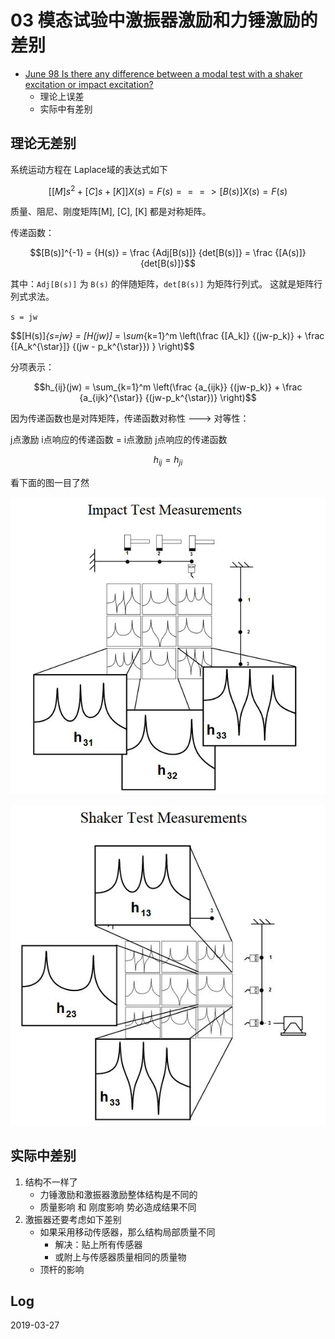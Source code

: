 # 03 模态试验中激振器激励和力锤激励的差别

- [June 98 Is there any difference between a modal test with a shaker excitation or impact excitation? ](https://www.uml.edu/docs/jun98_tcm18-189814.pdf)
    - 理论上误差
    - 实际中有差别

## 理论无差别

系统运动方程在 Laplace域的表达式如下

$$\left[[M]s^2 + [C]s + [K]\right]{X(s)} = {F(s)} 
===> 
[B(s)]{X(s)} = {F(s)}$$

质量、阻尼、刚度矩阵[M], [C], [K] 都是对称矩阵。

传递函数：

$$[B(s)]^{-1} = {H(s)} = \frac {Adj[B(s)]} {det[B(s)]} = \frac {[A(s)]} {det[B(s)]}$$

其中：`Adj[B(s)]` 为 `B(s)` 的伴随矩阵，`det[B(s)]` 为矩阵行列式。 这就是矩阵行列式求法。

`s = jw`

$$[H(s)]_{s=jw} = [H(jw)] = \sum_{k=1}^m \left(\frac {[A_k]} {(jw-p_k)} + \frac {[A_k^{\star}]} {(jw - p_k^{\star}}) } \right)$$

分项表示：

$$h_{ij}(jw) = \sum_{k=1}^m \left(\frac {a_{ijk}} {(jw-p_k)} + \frac {a_{ijk}^{\star}} {(jw-p_k^{\star})} \right)$$

因为传递函数也是对阵矩阵，传递函数对称性 ---> 对等性： 

j点激励 i点响应的传递函数 = i点激励 j点响应的传递函数 

$$
h_{ij} = h_{ji}
$$

看下面的图一目了然

![impact h_3i](https://raw.githubusercontent.com/JeremiahZhang/modal-space/master/img/03-impact-test-h.JPG)

![shaker h_i3](https://raw.githubusercontent.com/JeremiahZhang/modal-space/master/img/03-shaker-test-h.JPG)

## 实际中差别

1. 结构不一样了
    - 力锤激励和激振器激励整体结构是不同的
    - 质量影响 和 刚度影响 势必造成结果不同
2. 激振器还要考虑如下差别
    - 如果采用移动传感器，那么结构局部质量不同
        - 解决：贴上所有传感器
        - 或附上与传感器质量相同的质量物
    - 顶杆的影响

## Log

2019-03-27
